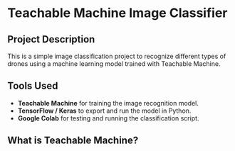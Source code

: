 # Teachable Machine Image Classifier

## Project Description  
This is a simple image classification project to recognize different types of drones using a machine learning model trained with Teachable Machine.

## Tools Used  
- **Teachable Machine** for training the image recognition model.  
- **TensorFlow / Keras** to export and run the model in Python.  
- **Google Colab** for testing and running the classification script.

##  What is Teachable Machine?  


